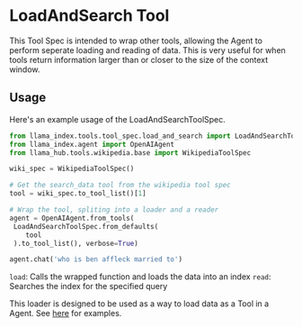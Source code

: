 # LoadAndSearch Tool

This Tool Spec is intended to wrap other tools, allowing the Agent to perform seperate loading and reading of data. This is very useful for when tools return information larger than or closer to the size of the context window.


## Usage

Here's an example usage of the LoadAndSearchToolSpec.

```python
from llama_index.tools.tool_spec.load_and_search import LoadAndSearchToolSpec
from llama_index.agent import OpenAIAgent
from llama_hub.tools.wikipedia.base import WikipediaToolSpec

wiki_spec = WikipediaToolSpec()

# Get the search_data tool from the wikipedia tool spec
tool = wiki_spec.to_tool_list()[1]

# Wrap the tool, spliting into a loader and a reader
agent = OpenAIAgent.from_tools(
 LoadAndSearchToolSpec.from_defaults(
    tool
 ).to_tool_list(), verbose=True)

agent.chat('who is ben affleck married to')
```

`load`: Calls the wrapped function and loads the data into an index
`read`: Searches the index for the specified query

This loader is designed to be used as a way to load data as a Tool in a Agent. See [here](https://github.com/emptycrown/llama-hub/tree/main) for examples.


